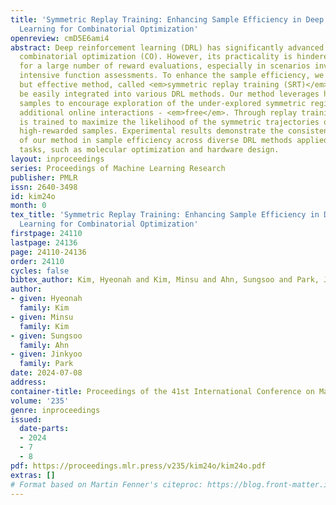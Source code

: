 ```yaml
---
title: 'Symmetric Replay Training: Enhancing Sample Efficiency in Deep Reinforcement
  Learning for Combinatorial Optimization'
openreview: cmD5E6ami4
abstract: Deep reinforcement learning (DRL) has significantly advanced the field of
  combinatorial optimization (CO). However, its practicality is hindered by the necessity
  for a large number of reward evaluations, especially in scenarios involving computationally
  intensive function assessments. To enhance the sample efficiency, we propose a simple
  but effective method, called <em>symmetric replay training (SRT)</em>, which can
  be easily integrated into various DRL methods. Our method leverages high-reward
  samples to encourage exploration of the under-explored symmetric regions without
  additional online interactions - <em>free</em>. Through replay training, the policy
  is trained to maximize the likelihood of the symmetric trajectories of discovered
  high-rewarded samples. Experimental results demonstrate the consistent improvement
  of our method in sample efficiency across diverse DRL methods applied to real-world
  tasks, such as molecular optimization and hardware design.
layout: inproceedings
series: Proceedings of Machine Learning Research
publisher: PMLR
issn: 2640-3498
id: kim24o
month: 0
tex_title: 'Symmetric Replay Training: Enhancing Sample Efficiency in Deep Reinforcement
  Learning for Combinatorial Optimization'
firstpage: 24110
lastpage: 24136
page: 24110-24136
order: 24110
cycles: false
bibtex_author: Kim, Hyeonah and Kim, Minsu and Ahn, Sungsoo and Park, Jinkyoo
author:
- given: Hyeonah
  family: Kim
- given: Minsu
  family: Kim
- given: Sungsoo
  family: Ahn
- given: Jinkyoo
  family: Park
date: 2024-07-08
address:
container-title: Proceedings of the 41st International Conference on Machine Learning
volume: '235'
genre: inproceedings
issued:
  date-parts:
  - 2024
  - 7
  - 8
pdf: https://proceedings.mlr.press/v235/kim24o/kim24o.pdf
extras: []
# Format based on Martin Fenner's citeproc: https://blog.front-matter.io/posts/citeproc-yaml-for-bibliographies/
---
```

